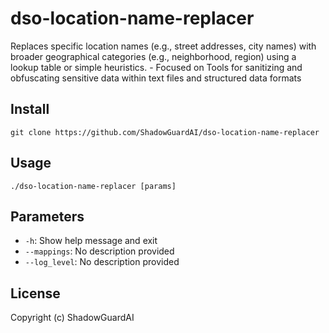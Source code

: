 # dso-location-name-replacer
Replaces specific location names (e.g., street addresses, city names) with broader geographical categories (e.g., neighborhood, region) using a lookup table or simple heuristics. - Focused on Tools for sanitizing and obfuscating sensitive data within text files and structured data formats

## Install
`git clone https://github.com/ShadowGuardAI/dso-location-name-replacer`

## Usage
`./dso-location-name-replacer [params]`

## Parameters
- `-h`: Show help message and exit
- `--mappings`: No description provided
- `--log_level`: No description provided

## License
Copyright (c) ShadowGuardAI
